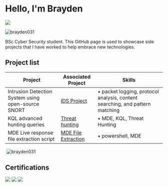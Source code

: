 # Hello, I'm Brayden
<a href="www.linkedin.com/in/braydenbirch"><img src="https://img.shields.io/badge/-LinkedIn-0072b1?&style=for-the-badge&logo=linkedin&logoColor=white" /></a>
<p align="left"> <img src="https://komarev.com/ghpvc/?username=brayden031&label=Profile%20views&color=0e75b6&style=flat" alt="brayden031" /> </p>

BSc Cyber Security student. This GitHub page is used to showcase side projects that I have worked to help embrace new technologies.

## Project list

| Project                                                      | Associated Project                             | Skills
|-------------------------------------------------------------|------------------------------------------------|------|
| Intrusion Detection System using open-source SNORT          | <a href="https://github.com/brayden031/SNORT-IDS-Project">IDS Project</a>| •	packet logging, protocol analysis, content searching, and pattern matching
| KQL advanced hunting queries | <a href="https://github.com/brayden031/Threat_Hunting_Queries">Threat hunting</a>| • MDE, KQL, Threat Hunting
| MDE Live response file extraction script | <a href="https://github.com/brayden031/MDE_Extraction_Script">MDE File Extraction</a>| • powershell, MDE

<p>&nbsp;<img align="center" src="https://github-readme-stats.vercel.app/api/top-langs?username=brayden031&show_icons=true&locale=en&layout=compact" alt="brayden031" /></p>

## Certifications
<div>
<img src="https://img.shields.io/badge/-CySA+-006400?&style=for-the-badge&logoColor=white" />
<img src="https://img.shields.io/badge/-SC--900-006400?&style=for-the-badge&logoColor=white" />
<img src="https://img.shields.io/badge/-AWS--Cloud--Practitioner-006400?&style=for-the-badge&logoColor=white" />
</div>
